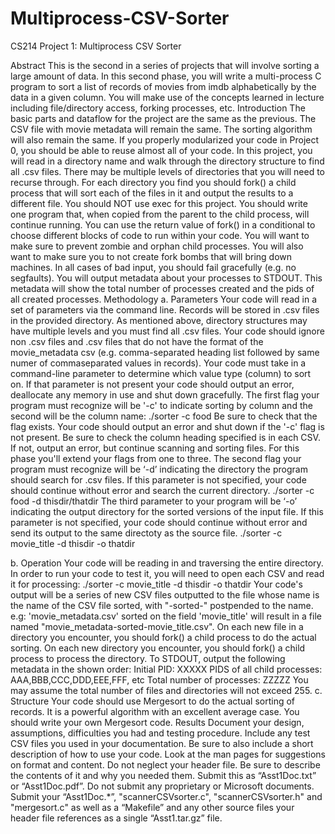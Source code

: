 # Multiprocess-CSV-Sorter
CS214 Project 1: Multiprocess CSV Sorter

Abstract
This is the second in a series of projects that will involve sorting a large amount of data. In this second
phase, you will write a multi-process C program to sort a list of records of movies from imdb
alphabetically by the data in a given column. You will make use of the concepts learned in lecture
including file/directory access, forking processes, etc.
Introduction
The basic parts and dataflow for the project are the same as the previous. The CSV file with movie
metadata will remain the same. The sorting algorithm will also remain the same. If you properly
modularized your code in Project 0, you should be able to reuse almost all of your code.
In this project, you will read in a directory name and walk through the directory structure to find all
.csv files. There may be multiple levels of directories that you will need to recurse through. For each
directory you find you should fork() a child process that will sort each of the files in it and output the
results to a different file. You should NOT use exec for this project. You should write one program that,
when copied from the parent to the child process, will continue running. You can use the return value of
fork() in a conditional to choose different blocks of code to run within your code. You will want to
make sure to prevent zombie and orphan child processes. You will also want to make sure you to not
create fork bombs that will bring down machines. In all cases of bad input, you should fail gracefully
(e.g. no segfaults).
You will output metadata about your processes to STDOUT. This metadata will show the total number
of processes created and the pids of all created processes.
Methodology
a. Parameters
Your code will read in a set of parameters via the command line. Records will be stored in .csv files in
the provided directory. As mentioned above, directory structures may have multiple levels and you
must find all .csv files. Your code should ignore non .csv files and .csv files that do not have the format
of the movie_metadata csv (e.g. comma-separated heading list followed by same numer of commaseparated values in records).
Your code must take in a command-line parameter to determine which value type (column) to sort on.
If that parameter is not present your code should output an error, deallocate any memory in use and
shut down gracefully. The first flag your program must recognize will be '-c' to indicate sorting by
column and the second will be the column name:
./sorter -c food
Be sure to check that the flag exists. Your code should output an error and shut down if the '-c'
flag is not present. Be sure to check the column heading specified is in each CSV. If not, output an
error, but continue scanning and sorting files.
For this phase you'll extend your flags from one to three. The second flag your program must recognize
will be ‘-d’ indicating the directory the program should search for .csv files. If this parameter is not
specified, your code should continue without error and search the current directory.
./sorter -c food -d thisdir/thatdir
The third parameter to your program will be ‘-o’ indicating the output directory for the sorted versions
of the input file. If this parameter is not specified, your code should continue without error and send its
output to the same directoty as the source file.
 ./sorter -c movie_title -d thisdir -o thatdir

b. Operation
Your code will be reading in and traversing the entire directory. In order to run your code to test it, you
will need to open each CSV and read it for processing:
 ./sorter -c movie_title -d thisdir -o thatdir
Your code's output will be a series of new CSV files outputted to the file whose name is the name of the
CSV file sorted, with "-sorted-<fieldname>" postpended to the name.
 e.g: 'movie_metadata.csv' sorted on the field 'movie_title' will result in a file named
"movie_metadata-sorted-movie_title.csv".
On each new file in a directory you encounter, you should fork() a child process to do the actual
sorting.
On each new directory you encounter, you should fork() a child process to process the directory.
To STDOUT, output the following metadata in the shown order:
Initial PID: XXXXX
PIDS of all child processes: AAA,BBB,CCC,DDD,EEE,FFF, etc
Total number of processes: ZZZZZ
You may assume the total number of files and directories will not exceed 255.
c. Structure
Your code should use Mergesort to do the actual sorting of records. It is a powerful algorithm with an
excellent average case. You should write your own Mergesort code.
Results
Document your design, assumptions, difficulties you had and testing procedure. Include any test CSV
files you used in your documentation. Be sure to also include a short description of how to use your
code. Look at the man pages for suggestions on format and content. Do not neglect your header file. Be
sure to describe the contents of it and why you needed them. Submit this as “Asst1Doc.txt” or
“Asst1Doc.pdf”. Do not submit any proprietary or Microsoft documents.
Submit your “Asst1Doc.*”, "scannerCSVsorter.c", "scannerCSVsorter.h" and "mergesort.c" as well as
a “Makefile” and any other source files your header file references as a single “Asst1.tar.gz” file.
